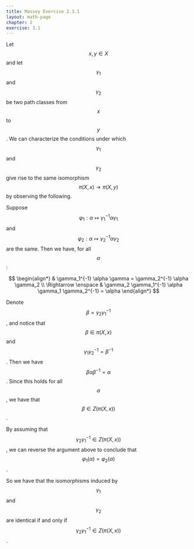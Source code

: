 ```yaml
---
title: Massey Exercise 2.3.1
layout: math-page
chapter: 2
exercise: 3.1
---
```


Let $$x,y \in X$$ and let $$\gamma_1$$ and $$\gamma_2$$ be two path classes from $$x$$ to $$y$$.
We can characterize the conditions under which $$\gamma_1$$ and $$\gamma_2$$ give rise to the same isomorphism $$\pi(X,x) \rightarrow \pi(X,y)$$ by observing the following.



Suppose $$\varphi_1 : \alpha \mapsto \gamma_1^{-1} \alpha \gamma_1$$ and $$\varphi_2 : \alpha \mapsto \gamma_2^{-1} \alpha \gamma_2$$ are the same.
Then we have, for all $$\alpha$$:

$$
\begin{align*}
& \gamma_1^{-1} \alpha \gamma = \gamma_2^{-1} \alpha \gamma_2 \\
\Rightarrow \enspace & \gamma_2 \gamma_1^{-1} \alpha \gamma_1 \gamma_2^{-1} = \alpha
\end{align*}
$$

Denote $$\beta = \gamma_2 \gamma_1^{-1}$$, and notice that $$\beta \in \pi(X,x)$$ and $$\gamma_1 \gamma_2^{-1} = \beta^{-1}$$.
Then we have $$\beta \alpha \beta^{-1} = \alpha$$.
Since this holds for all $$\alpha$$, we have that $$\beta \in Z(\pi(X,x))$$.



By assuming that $$\gamma_2 \gamma_1^{-1} \in Z(\pi(X,x))$$, we can reverse the argument above to conclude that $$\varphi_1(\alpha) = \varphi_2(\alpha)$$.



So we have that the isomorphisms induced by $$\gamma_1$$ and $$\gamma_2$$ are identical if and only if $$\gamma_2 \gamma_1^{-1} \in Z(\pi(X,x))$$.
